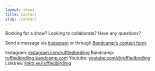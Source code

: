 ```yaml
---
layout: shows
title: Contact
slug: /contact
---
```


Booking for a show? Looking to collaborate? Have any questions?

Send a message via [Instagram](https://www.instagram.com/ruffledbirdling/) or through  [Bandcamp's contact form](https://bandcamp.com/contact?b=3101726153&n=A%20Magpie%27s%20Hoard).

Instagram: [instagram.com/ruffledbirdling](https://www.instagram.com/ruffledbirdling/)
Bandcamp: [ruffledbirdling.bandcamp.com](https://ruffledbirdling.bandcamp.com/)
Youtube: [youtube.com/@ruffledbirdling](https://www.youtube.com/@ruffledbirdling)
Linktree: [linktr.ee/ruffledbirdling](https://linktr.ee/ruffledbirdling)
